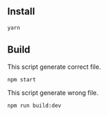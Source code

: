 ## Install

```bash
yarn
```

## Build

This script generate correct file.

```bash
npm start
```

This script generate wrong file.

```bash
npm run build:dev
```